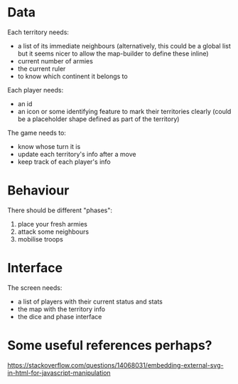 # Data

Each territory needs:
- a list of its immediate neighbours (alternatively, this could be a global list
  but it seems nicer to allow the map-builder to define these inline)
- current number of armies
- the current ruler
- to know which continent it belongs to

Each player needs:
- an id
- an icon or some identifying feature to mark their territories clearly (could
  be a placeholder shape defined as part of the territory)

The game needs to:
- know whose turn it is
- update each territory's info after a move
- keep track of each player's info

# Behaviour

There should be different "phases":

1. place your fresh armies
1. attack some neighbours
1. mobilise troops


# Interface

The screen needs:

- a list of players with their current status and stats
- the map with the territory info
- the dice and phase interface


# Some useful references perhaps?

https://stackoverflow.com/questions/14068031/embedding-external-svg-in-html-for-javascript-manipulation
